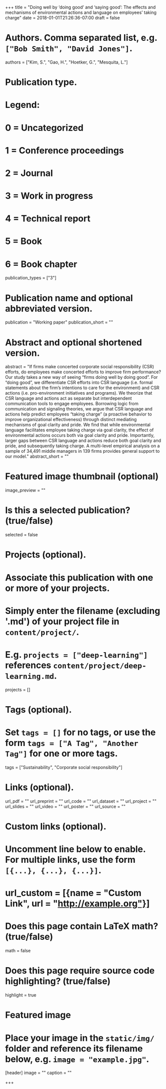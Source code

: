 +++
title = "Doing well by ‘doing good’ and ‘saying good’: The effects and mechanisms of environmental actions and language on employees’ taking charge"
date = 2018-01-01T21:26:36-07:00
draft = false

# Authors. Comma separated list, e.g. `["Bob Smith", "David Jones"]`.
authors = ["Kim, S.", "Gao, H.", "Hoetker, G.", "Mesquita, L."]

# Publication type.
# Legend:
# 0 = Uncategorized
# 1 = Conference proceedings
# 2 = Journal
# 3 = Work in progress
# 4 = Technical report
# 5 = Book
# 6 = Book chapter
publication_types = ["3"]

# Publication name and optional abbreviated version.
publication = "Working paper"
publication_short = ""

# Abstract and optional shortened version.
abstract = "If firms make concerted corporate social responsibility (CSR) efforts, do employees make concerted efforts to improve firm performance? Our study takes a new way of seeing “firms doing well by doing good”. For “doing good”, we differentiate CSR efforts into CSR language (i.e. formal statements about the firm’s intentions to care for the environment) and CSR actions (i.e. pro-environment initiatives and programs). We theorize that CSR language and actions act as separate but interdependent communication tools to engage employees. Borrowing logic from communication and signaling theories, we argue that CSR language and actions help predict employees “taking charge” (a proactive behavior to improve organizational effectiveness) through distinct mediating mechanisms of goal clarity and pride. We find that while environmental language facilitates employee taking charge via goal clarity, the effect of environmental actions occurs both via goal clarity and pride. Importantly, larger gaps between CSR language and actions reduce both goal clarity and pride, and subsequently taking charge. A multi-level empirical analysis on a sample of 34,491 middle managers in 139 firms provides general support to our model."
abstract_short = ""

# Featured image thumbnail (optional)
image_preview = ""

# Is this a selected publication? (true/false)
selected = false

# Projects (optional).
#   Associate this publication with one or more of your projects.
#   Simply enter the filename (excluding '.md') of your project file in `content/project/`.
#   E.g. `projects = ["deep-learning"]` references `content/project/deep-learning.md`.
projects = []

# Tags (optional).
#   Set `tags = []` for no tags, or use the form `tags = ["A Tag", "Another Tag"]` for one or more tags.
tags = ["Sustainability", "Corporate social responsibility"]

# Links (optional).
url_pdf = ""
url_preprint = ""
url_code = ""
url_dataset = ""
url_project = ""
url_slides = ""
url_video = ""
url_poster = ""
url_source = ""

# Custom links (optional).
#   Uncomment line below to enable. For multiple links, use the form `[{...}, {...}, {...}]`.
# url_custom = [{name = "Custom Link", url = "http://example.org"}]

# Does this page contain LaTeX math? (true/false)
math = false

# Does this page require source code highlighting? (true/false)
highlight = true

# Featured image
# Place your image in the `static/img/` folder and reference its filename below, e.g. `image = "example.jpg"`.
[header]
image = ""
caption = ""

+++
